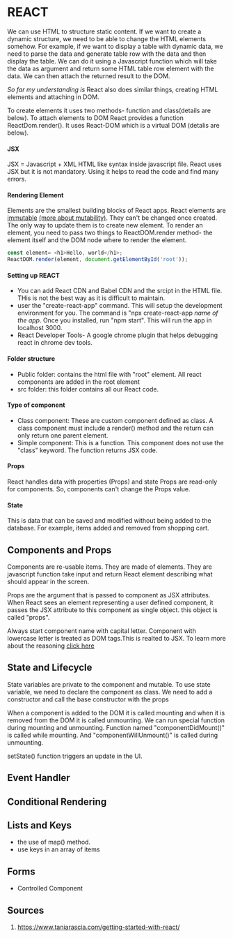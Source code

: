 REACT
=====

We can use HTML to structure static content. If we want to create a dynamic structure, we need to be able to change the
HTML elements somehow. For example, if we want to display a table with dynamic data, we need to parse the data and generate
table row with the data and then display the table. We can do it using a Javascript function which will take the data as
argument and return some HTML table row element with the data. We can then attach the returned result to the DOM. 

*So far my understanding is*
React also does similar things, creating HTML elements and attaching in DOM. 

To create elements it uses two methods- function and class(details are below).
To attach elements to DOM React provides a function ReactDom.render(). It uses React-DOM which is a virtual DOM (detalis are below).

    


#### JSX
JSX = Javascript + XML
HTML like syntax inside javascript file.
React uses JSX but it is not mandatory. Using it helps to read the code and find many errors.


#### Rendering Element
Elements are the smallest building blocks of React apps. 
React elements are [immutable](https://en.wikipedia.org/wiki/Immutable_object) [(more about mutability)](https://github.com/badalsarkar/Software-Engineering-Concepts/blob/master/mutability/mutability.md). They can't be changed once created. 
The only way to update them is to create new element.
To render an element, you need to pass two things to ReactDOM.render method- the element itself and the DOM node where to 
render the element.

```javascript
const element= <h1>Hello, world</h1>;
ReactDOM.render(element, document.getElementById('root'));
````

#### Setting up REACT
- You can add React CDN and Babel CDN and the srcipt in the HTML file. THis is not the best way as it is difficult to 
maintain. 
- user the "create-react-app" command. This will setup the development environment for you.
  The command is "npx create-react-app *name of the app*. Once you installed, run "npm start". This will run the app in 
  localhost 3000.
- React Developer Tools- A google chrome plugin that helps debugging react in chrome dev tools.

#### Folder structure
- Public folder: contains the html file with "root" element. All react components are added in the root element
- src folder: this folder contains all our React code. 

#### Type of component
- Class component: These are custom component defined as class. A class component must include a render() method and the 
 return can only return one parent element.
- Simple component: This is a function. This component does not use the "class" keyword. The function returns JSX code.

#### Props
React handles data with properties (Props) and state
Props are read-only for components. So, components can't change the Props value.

#### State
This is data that can be saved and modified without being added to the database. For example, items added and removed
from shopping cart.


## Components and Props
Components are re-usable items. They are made of elements. They are javascript function take input and return React 
element describing what should appear in the screen. 

Props are the argument that is passed to component as JSX attributes. When React sees an element representing a user defined
component, it passes the JSX attribute to this component as single object. this object is called "props".

Always start component name with capital letter. Component with lowercase letter is treated as DOM tags.This is realted
to JSX. To learn more about the reasoning [click here](https://reactjs.org/docs/jsx-in-depth.html#user-defined-components-must-be-capitalized)


## State and Lifecycle

State variables are private to the component and mutable. To use state  variable, we need to declare the component as 
class. We need to add a constructor and call the base constructor with the props

When a component is added to the DOM it is called mounting and when it is removed from the DOM it is called unmounting. 
We can run special function during mounting and unmounting. Function named "componentDidMount()" is called while mounting.
And "componentWillUnmount()" is called during unmounting. 

setState() function triggers an update in the UI.

## Event Handler

## Conditional Rendering

## Lists and Keys
- the use of map() method.
- use keys in an array of items

## Forms
- Controlled Component









Sources
-------
1. <https://www.taniarascia.com/getting-started-with-react/>

